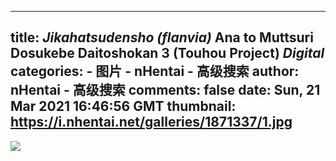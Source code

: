 
---
title: _Jikahatsudensho (flanvia)_ Ana to Muttsuri Dosukebe Daitoshokan 3 (Touhou Project) _Digital_
categories: 
    - 图片
    - nHentai - 高级搜索
author: nHentai - 高级搜索
comments: false
date: Sun, 21 Mar 2021 16:46:56 GMT
thumbnail: https://i.nhentai.net/galleries/1871337/1.jpg
---

<div>   
<img src="https://i.nhentai.net/galleries/1871337/1.jpg" referrerpolicy="no-referrer">  
</div>
            